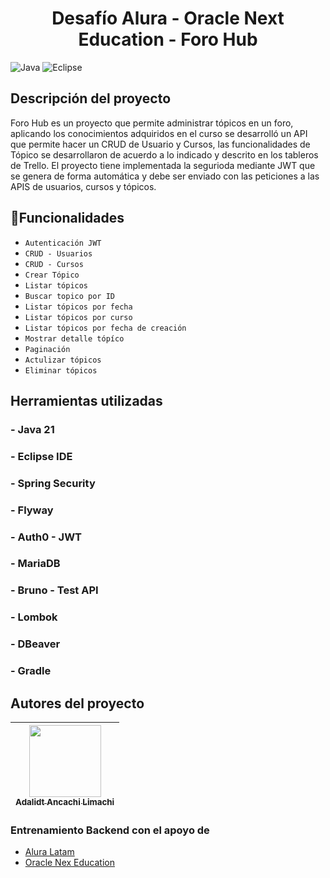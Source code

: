 <h1 align="center">Desafío Alura - Oracle Next Education - Foro Hub</h1>

![Java](https://img.shields.io/badge/java-%23ED8B00.svg?style=for-the-badge&logo=openjdk&logoColor=white)  ![Eclipse](https://img.shields.io/badge/Eclipse-FE7A16.svg?style=for-the-badge&logo=Eclipse&logoColor=white)


## Descripción del proyecto

Foro Hub es un proyecto que permite administrar tópicos en un foro, aplicando los conocimientos adquiridos en el curso se desarrolló un API que permite hacer un CRUD de Usuario y Cursos, las funcionalidades de Tópico se desarrollaron de acuerdo a lo indicado y descrito en los tableros de Trello.
El proyecto tiene implementada la segurioda mediante JWT que se genera de forma automática y debe ser enviado con las peticiones a las APIS de  usuarios, cursos y tópicos.

## :hammer:Funcionalidades

- `Autenticación JWT`
- `CRUD - Usuarios`
- `CRUD - Cursos`
- `Crear Tópico`
- `Listar tópicos`
- `Buscar topico por ID`
- `Listar tópicos por fecha`
- `Listar tópicos por curso`
- `Listar tópicos por fecha de creación`
- `Mostrar detalle tópíco`
- `Paginación`
- `Actulizar tópicos`
- `Eliminar tópicos`

## Herramientas utilizadas
### - Java 21
### - Eclipse IDE
### - Spring Security
### - Flyway
### - Auth0 - JWT
### - MariaDB
### - Bruno - Test API
### - Lombok
### - DBeaver
### - Gradle

## Autores del proyecto
| [<img src="https://avatars.githubusercontent.com/u/32920648?s=400&v=4" width=115><br><sub>Adalidt Ancachi Limachi</sub>](https://github.com/bihsu) |
| :---: |

### Entrenamiento Backend con el apoyo de 
- [Alura Latam](https://www.aluracursos.com/)
- [Oracle Nex Education](https://www.oracle.com/pe/education/oracle-next-education/)
